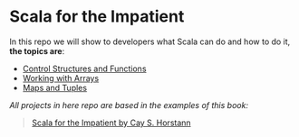 Scala for the Impatient
=======================
In this repo we will show to developers what Scala can do and how to do it, **the topics are**:

* [Control Structures and Functions](https://github.com/robsonoduarte/learn-scala/tree/master/scala-for-the-impatient/scala-control-structures-functions)
* [Working with Arrays](https://github.com/robsonoduarte/learn-scala/tree/master/scala-for-the-impatient/scala-working-with-arrays)
* [Maps and Tuples](https://github.com/robsonoduarte/learn-scala/tree/master/scala-for-the-impatient/scala-maps-tuples)


*All projects in here repo are based in the examples of this book:*

> [Scala for the Impatient by Cay S. Horstann](http://www.horstmann.com/scala/index.html)
